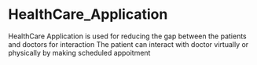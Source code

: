 # HealthCare_Application
 HealthCare Application is used for reducing the gap between the patients and doctors for interaction
 The patient can interact with doctor virtually or physically by making scheduled appoitment 
 
